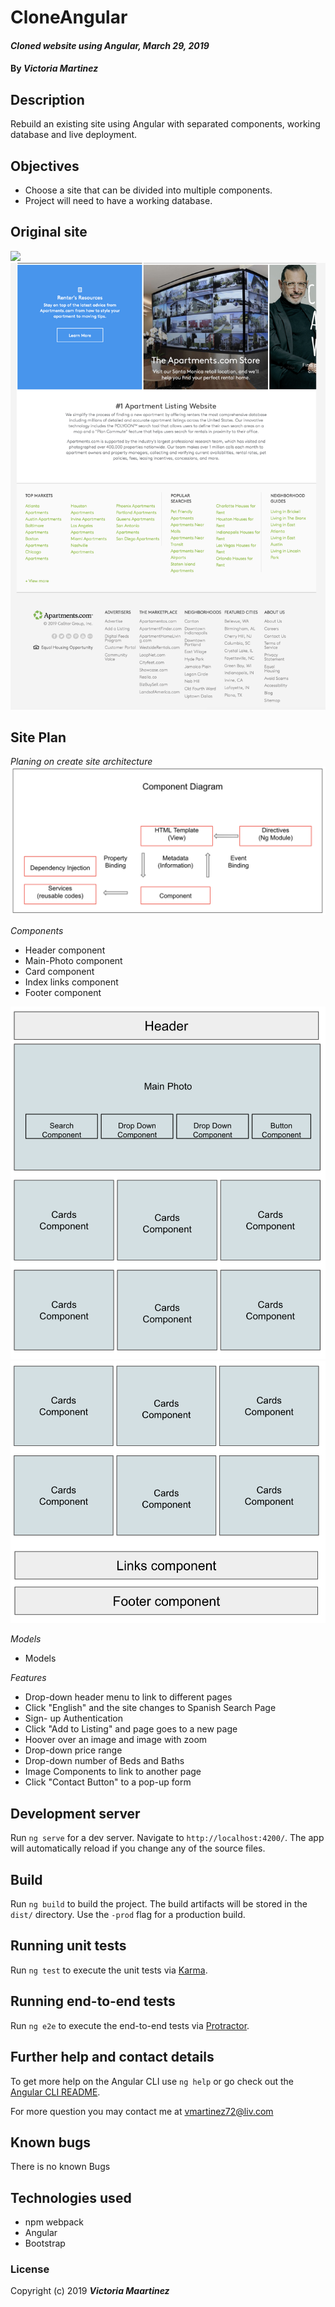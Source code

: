 # CloneAngular

#### _Cloned website using Angular, March 29, 2019_

#### By _**Victoria Martinez**_

## Description

Rebuild an existing site using Angular with separated components, working database and live deployment.

## Objectives
* Choose a site that can be divided into multiple components.
* Project will need to have a working database.

## Original site
![](src/assets/img/top-screen.png)
![](src/assets/img/bottom-screen.png)
## Site Plan

_Planing on create site architecture_
![](src/assets/img/diagram-component.png)

_Components_
* Header component
* Main-Photo component
* Card component
* Index links component
* Footer component

![](src/assets/img/Top.png)
![](src/assets/img/bottom.png)

_Models_
* Models

_Features_
* Drop-down header menu to link to different pages
* Click "English" and the site changes to Spanish Search Page
* Sign- up Authentication
* Click "Add to Listing" and page goes to a new page
* Hoover over an image and image with zoom
* Drop-down price range
* Drop-down number of Beds and Baths
* Image Components to link to another page
* Click "Contact Button" to a pop-up form


## Development server

Run `ng serve` for a dev server. Navigate to `http://localhost:4200/`. The app will automatically reload if you change any of the source files.


## Build

Run `ng build` to build the project. The build artifacts will be stored in the `dist/` directory. Use the `-prod` flag for a production build.

## Running unit tests

Run `ng test` to execute the unit tests via [Karma](https://karma-runner.github.io).

## Running end-to-end tests

Run `ng e2e` to execute the end-to-end tests via [Protractor](http://www.protractortest.org/).

## Further help and contact details

To get more help on the Angular CLI use `ng help` or go check out the [Angular CLI README](https://github.com/angular/angular-cli/blob/master/README.md).

For more question you may contact me at vmartinez72@liv.com

## Known bugs

There is no known Bugs

## Technologies used

* npm webpack
* Angular
* Bootstrap

### License
Copyright (c) 2019 **_Victoria Maartinez_**
